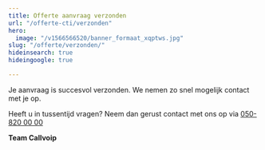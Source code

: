 ```yaml
---
title: Offerte aanvraag verzonden
url: "/offerte-cti/verzonden"
hero:
  image: "/v1566566520/banner_formaat_xqptws.jpg"
slug: "/offerte/verzonden/"
hideinsearch: true
hideingoogle: true

---
```

Je aanvraag is succesvol verzonden. We nemen zo snel mogelijk contact met je op.

Heeft u in tussentijd vragen? Neem dan gerust contact met ons op via [050-820 00 00](tel:+31508200000)

**Team Callvoip**
